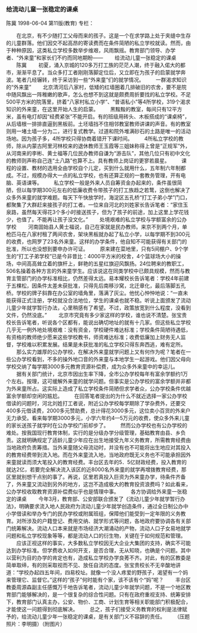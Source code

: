 ### 给流动儿童一张稳定的课桌
陈冀
1998-06-04
第11版(教育)
专栏：

　　在北京，有不少随打工父母而来的孩子。这是一个在求学路上处于夹缝中生存的儿童群落。他们因交不起高昂的寄读费而在条件简陋的私立学校就读。然而，由于种种原因，这类私立学校多数举步维艰，风雨飘摇。教育部门领导、办学者、“外来童”和家长们不约而同地期盼——
　　给流动儿童一张稳定的课桌
　　陈冀
　　初夏，涌入京城的120多万打工族的茫茫人潮，终于融入偌大的都市，渐渐平息了。当众多打工者刚刚落脚定位后，又立即在为孩子的启蒙就学奔波。笔者几经辗转，终于采访到一些“外来童”们的就学情况。
　　一群渴求知识的“外来童”
　　北京清河后八家村，低矮的红墙圈着几排破旧的农舍，要不是院中随风飘出一阵稚嫩的歌声，怎么也想不到这就是颇费周折要找的私立学校。不足500平方米的院落里，挤着“八家村私立小学”、“普语私小”等4所学校，319个渴求知识的外来童，在这里开始人生的启蒙。
　　黑黢黢的教室，每间只有12平方米，虽有电灯却因“经费紧张”不能开启。有的班级用砖头、木板搭成的“课桌椅”，从后墙根一排排直逼到黑板前。土坯墙挡不住相邻教室教师讲课的声音。有的教室则用一堵土墙一分为二，进行复式教学。过道和院外堆满砂石的土路是唯一的活动场地。因为孩子多，4所学校只得协商着错开下课时间。
　　4所私立学校的教师，除从内蒙古阿里河林校来的退休教师王玉霞等三姐妹称得上曾是“正规军”外，从河南来的李彬、黄士福等几位民办教师自谦为“游击队”，其他几位只有初中文化的教师则声称自己连“土八路”也算不上。具有教师上岗证的更寥若晨星。
　　课程的设置、教材的选用全由学校自个儿定，买到什么就用什么，五年制六年制都成。不过，规模办得大一点的私立学校，也有还算正规的一套教务管理，开有电脑、英语课等。
　　私立学校一般是外来人员自筹资金办起来的，条件虽很简陋，但以每学期300元左右的低廉收费令带孩子的打工族趋之若鹜，这倒也解决了众多外来童的就学难题。每天下午快放学时，海淀区五孔桥“打工子弟小学”门口，都聚集了大群赶来接孩子的打工者。一位来自河北的刘姓家长告诉笔者：“家住玉泉路，虽然每天得花3个多小时接送孩子，但为了孩子的前途，加上这里上学花钱少，也值了。不能再让孩子没文化。”
　　处境艰难的私立学校与学额富余的公办学校
　　河南固始县人黄士福说，自己在家就是民办教师。来京不到两个月，单枪匹马在八家村租了两间农舍，架块黑板就办起了私立小学，以每学期不到300元的收费，也网罗了23名外来童。这样的办学条件，他自知不可能获得有关部门的批准，所以也没想到要申办许可证。
　　原来建在菜地里，只有5间棚户、9个学生的“打工子弟学校”已是今非昔比：4000平方米的校舍，4个篮球场大小的操场，中间高高耸立着的旗杆上，鲜艳的五星红旗迎风飘扬。24位聘来的教职工，506名操着各种方言的外来童学生。应该说这在同类学校中已颇具规模，然而与教育主管部门的办学标准相比，仍然差得太远。易本耀校长告诉笔者：学校4年前建于五棵松，因条件太差未获批准，只得先后南移沙窝，北迁章化，最后落脚五孔桥。学校的牌子斜靠在办公室的墙角里，落满了灰尘。他忧心忡忡地说：“一直未能获得正式注册，学校就没合法地位，学生的课桌也就不稳。听说上面颁发了流动儿童少年就学暂行办法，心里稍感有了希望。不过，政策放宽到什么程度，没看到文件，仍然没底。”
　　北京市究竟有多少家这样的学校，谁也说不清楚。张宝贵校长告诉笔者，听说各个区都有，能说出确切地址的就有十几家。但这些私立学校几乎无一例外地处境艰难：没有资金，学校硬件难达标准；学校条件简陋待遇低，有资格的教师绝少愿来这些学校教书，师资难达标准；收费低廉加上财务无人监督，学校难以积累发展。结果是未获批准的私立学校只得东奔西逃，难有定所。
　　那么实力雄厚的公办学校，在解决外来童就学问题上又有何作为呢？笔者在一些公办学校看到，不多的操外地口音的外来童与本地学生一起游戏。他们因父母向学校交纳了每学期3000多元教育资源补偿费，成为众多外来童中的幸运儿。
　　据有关部门统计，北京市因出生率下降，全市公办学校每年有富余学额约1万个左右。按理，这可缓解外来童的就学问题。但事实是公办学校的富余学额并非都为外来童所占。这实际上造成了私立学校条件简陋但求学者众，公办学校条件优越富余学额却空闲的尴尬。
　　在回答笔者提出的为什么不就近选择一家公办学校借读的问题时，河北刘姓打工者说，附近公办学校每学期除了学杂费外，还要交400多元借读费，2000多元赞助费，总计得花3000多元，这位卖小百货的外来户无力承受。看来每学期3000多元，小学六年约4—5万元的收费，使众多外来儿童的家长送孩子就学时在公办学校门前却步了。
　　然而公办学校也有公办学校的难处。按我国现行教育体制，实行的是分级办学分级管理，基础教育由县、乡负责。这就明确规定了适龄儿童少年应在出生地接受九年义务教育，所需教育经费由当地政府负责筹措。当外来童随父母流动时，并没有也不可能将出生地应对其投入的教育经费带到流入地。而在外来童流入地，当地政府既无义务也不可能承担因外来童就读而须大笔投入的教育经费。丰台区去年的5．5亿财政经费，投入教育的就达2亿，若要完全解决流入该区的近8000名外来童的就学再增拨教育经费，那区里就别想干点别的事了。再说，区里若真投入巨资为外来童办学，待条件齐备了，外来童又流动到另外的地方，这岂不造成极大的教育投资浪费吗？如此看来，公办学校收取教育资源补偿费似乎也是情理中事。
　　各方协调给外来童一张稳定的课桌
　　今年3月，教育部、公安部联合颁发了《流动儿童少年就学暂行办法》，明确要求流入地人民政府为流动儿童少年就学创造条件，通过全日制公办中小学借读和举办专门的民办学校或附属班组，保障他们能受到一定年限的义务教育。对所涉及的户籍登记、费用交纳、就学形式等问题，各地政府要协调各有关部门统筹解决。流动人口本来就是市场经济大潮涌动的产物，流动人口子女易地就学问题和私立学校现象等等，都是流动人口的衍生物，关键在于如何规范和管理。
　　应该正视这样的事实，大多数私立学校因无大企业大集团的支持，确实不可能达到办学标准。但学费收入如何开支，是否合理，无从知晓，也确是个问题。其中以营利为目的办学的肯定也有，造成私立学校办学良莠不齐。对此，有的区教委是简单取缔，有的则采取视而不见、放任自流的态度。张宝贵校长不无辛酸地讲道：“学校办起四五年间，四易校址。就像一个没人疼爱的野孩子，渴望有一个妈来管理它、监督它。”这样的“孩子”何时能有个家，该不该有个“妈”呢？
　　丰台区教委周源森副主任感慨万千地告诉笔者，流动儿童少年就学问题，不是一个地区教育部门能够解决的，是一个很复杂的综合性问题。只有在政府重视支持、统筹安排下，教育部门认真主办，公安、物价、工商、计划生育等相关职能部门积极配合，才能使这一问题得到彻底解决。
　　总之，孩子们接受义务教育的权利是法律赋予的，给流动儿童少年一张稳定的课桌，是有关部门义不容辞的责任。
　　（压题照片：李明摄）（附图片）
